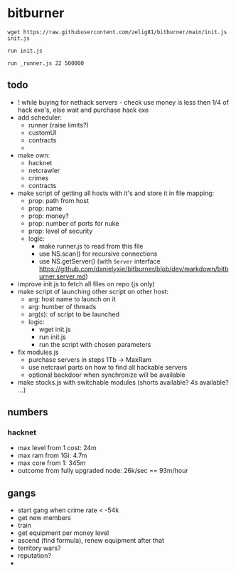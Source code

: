 # bitburner

```shell
wget https://raw.githubusercontent.com/zelig81/bitburner/main/init.js init.js
```

```shell
run init.js
```

```shell
run _runner.js 22 500000
```

## todo

- ! while buying for nethack servers - check use money is less then 1/4 of hack exe's, else wait and purchase hack exe
- add scheduler:
  - runner (raise limits?)
  - customUI
  - contracts
  -
- make own:
  - hacknet
  - netcrawler
  - crimes
  - contracts
- make script of getting all hosts with it's and store it in file mapping:
  - prop: path from host
  - prop: name
  - prop: money?
  - prop: number of ports for nuke
  - prop: level of security
  - logic:
    - make runner.js to read from this file
    - use NS.scan() for recursive connections
    - use NS.getServer() (with `Server` interface https://github.com/danielyxie/bitburner/blob/dev/markdown/bitburner.server.md)
- improve init.js to fetch all files on repo (js only)
- make script of launching other script on other host:
  - arg: host name to launch on it
  - arg: humber of threads
  - arg(s): of script to be launched
  - logic:
    - wget init.js
    - run init.js
    - run the script with chosen parameters
- fix modules.js
  - purchase servers in steps 1Tb -> MaxRam
  - use netcrawl parts on how to find all hackable servers
  - optional backdoor when synchronize will be available
- make stocks.js with switchable modules (shorts available? 4s available? ...)

## numbers

### hacknet

- max level from 1 cost: 24m
- max ram from 1Gi: 4.7m
- max core from 1: 345m
- outcome from fully upgraded node: 26k/sec == 93m/hour

## gangs

- start gang when crime rate < -54k
- get new members
- train
- get equipment per money level
- ascend (find formula), renew equipment after that
- territory wars?
- reputation?
-
